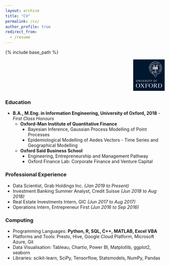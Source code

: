 ```yaml
---
layout: archive
title: "CV"
permalink: /cv/
author_profile: true
redirect_from:
  - /resume
---
```


{% include base_path %}

<p align="right"><img src="/images/oxford-logo.png" title="A/B Testing" width="100" height="100" /></p>

### Education
* **B.A., M.Eng. in Information Engineering, University of Oxford, 2018** - *First Class Honours*
  * **Oxford-Man Institute of Quantitative Finance**
    * Bayesian Inference, Gaussian Process Modelling of Point Processes
    * Epidemiological Modelling of Aedes Vectors - Time Series and Geographical Modelling
  * **Oxford Saïd Business School**
    * Engineering, Entrepreneurship and Management Pathway
    * Oxford Finance Lab: Corporate Finance and Venture Capital
    

### Professional Experience
* Data Scientist, Grab Holdings Inc. *(Jan 2019 to Present)*
* Investment Banking Summer Analyst, Credit Suisse *(Jun 2018 to Aug 2018)*
* Real Estate Investments Intern, GIC *(Jun 2017 to Aug 2017)*
* Operations Intern, Entrepreneur First *(Jun 2016 to Sep 2016)*

### Computing
* Programming Languages: **Python, R, SQL, C++, MATLAB, Excel VBA**
* Platforms and Tools: Presto, Hive, Google Cloud Platform, Microsoft Azure, Git
* Data Visualisation: Tableau, Chartio, Power BI, Matplotlib, ggplot2, seaborn
* Libraries: scikit-learn, SciPy, Tensorflow, Statsmodels, NumPy, Pandas
